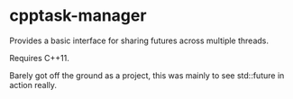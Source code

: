 cpptask-manager
===============

Provides a basic interface for sharing futures across multiple threads.

Requires C++11.

Barely got off the ground as a project, this was mainly to see std::future in action really.
